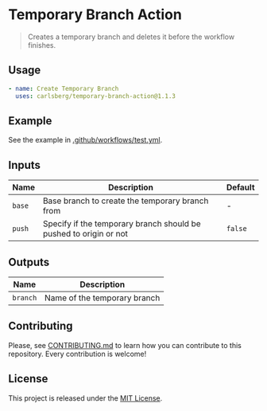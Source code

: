 # Temporary Branch Action

> Creates a temporary branch and deletes it before the workflow finishes.

## Usage

```yaml
- name: Create Temporary Branch
  uses: carlsberg/temporary-branch-action@1.1.3
```

## Example

See the example in [.github/workflows/test.yml](.github/workflows/test.yml).

## Inputs

| Name   | Description                                                       | Default |
| ------ | ----------------------------------------------------------------- | ------- |
| `base` | Base branch to create the temporary branch from                   | -       |
| `push` | Specify if the temporary branch should be pushed to origin or not | `false` |

## Outputs

| Name     | Description                  |
| -------- | ---------------------------- |
| `branch` | Name of the temporary branch |

## Contributing

Please, see [CONTRIBUTING.md](CONTRIBUTING.md) to learn how you can contribute
to this repository. Every contribution is welcome!

## License

This project is released under the [MIT License](LICENSE).

